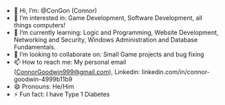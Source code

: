 - 👋 Hi, I’m: @ConGon (Connor)
- 👀 I’m interested in: Game Development, Software Development, all things computers!
- 🌱 I’m currently learning: Logic and Programming, Website Development, Networking and Security, Windows Administration and Database Fundamentals. 
- 💞️ I’m looking to collaborate on: Small Game projects and bug fixing
- 📫 How to reach me: My personal email (ConnorGoodwin999@gmail.com), Linkedin: linkedin.com/in/connor-goodwin-4999b11b9
- 😄 Pronouns: He/Him
- ⚡ Fun fact: I have Type 1 Diabetes

<!---
ConGon/ConGon is a ✨ special ✨ repository because its `README.md` (this file) appears on your GitHub profile.
You can click the Preview link to take a look at your changes.
--->
